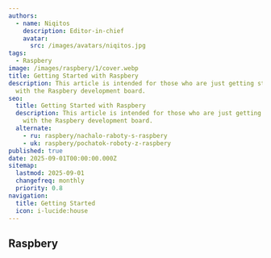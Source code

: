 ```yaml
---
authors:
  - name: Niqitos
    description: Editor-in-chief
    avatar:
      src: /images/avatars/niqitos.jpg
tags:
  - Raspbery
image: /images/raspbery/1/cover.webp
title: Getting Started with Raspbery
description: This article is intended for those who are just getting started
  with the Raspbery development board.
seo:
  title: Getting Started with Raspbery
  description: This article is intended for those who are just getting started
    with the Raspbery development board.
  alternate:
    - ru: raspbery/nachalo-raboty-s-raspbery
    - uk: raspbery/pochatok-roboty-z-raspbery
published: true
date: 2025-09-01T00:00:00.000Z
sitemap:
  lastmod: 2025-09-01
  changefreq: monthly
  priority: 0.8
navigation:
  title: Getting Started
  icon: i-lucide:house
---
```


## Raspbery
